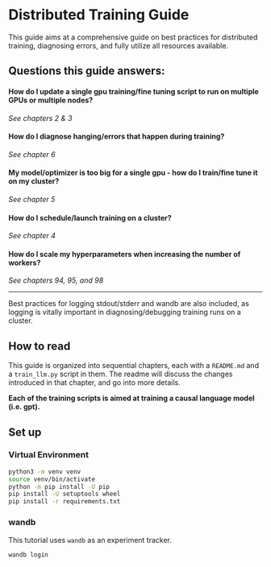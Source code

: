 # Distributed Training Guide

This guide aims at a comprehensive guide on best practices for distributed training, diagnosing errors, and fully utilize all resources available.

## Questions this guide answers:

#### How do I update a single gpu training/fine tuning script to run on multiple GPUs or multiple nodes?

*See chapters 2 & 3*

#### How do I diagnose hanging/errors that happen during training?

*See chapter 6*

#### My model/optimizer is too big for a single gpu - how do I train/fine tune it on my cluster?

*See chapter 5*

#### How do I schedule/launch training on a cluster?

*See chapter 4*

#### How do I scale my hyperparameters when increasing the number of workers?

*See chapters 94, 95, and 98*

---

Best practices for logging stdout/stderr and wandb are also included, as logging is vitally important in diagnosing/debugging training runs on a cluster.

## How to read

This guide is organized into sequential chapters, each with a `README.md` and a `train_llm.py` script in them. The readme will discuss the changes introduced in that chapter, and go into more details.

**Each of the training scripts is aimed at training a causal language model (i.e. gpt).**

## Set up

### Virtual Environment

```bash
python3 -m venv venv
source venv/bin/activate
python -m pip install -U pip
pip install -U setuptools wheel
pip install -r requirements.txt
```

### wandb

This tutorial uses `wandb` as an experiment tracker.

```bash
wandb login
```
